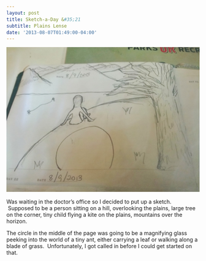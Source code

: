 ```yaml
---
layout: post
title: Sketch-a-Day &#35;21
subtitle: Plains Lense
date: '2013-08-07T01:49:00-04:00'
---
```

![](/assets/images/sketches/sad21-plains-lense.jpg)

Was waiting in the doctor’s office so I decided to put up a sketch.  Supposed to be a person sitting on a hill, overlooking the plains, large tree on the corner, tiny child flying a kite on the plains, mountains over the horizon.

The circle in the middle of the page was going to be a magnifying glass peeking into the world of a tiny ant, either carrying a leaf or walking along a blade of grass.  Unfortunately, I got called in before I could get started on that.
